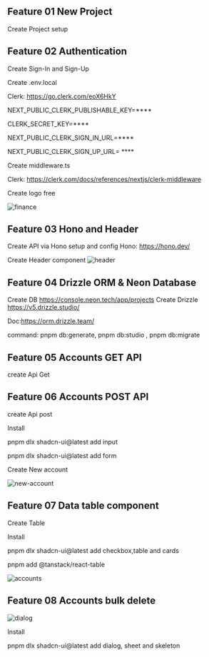 ## Feature 01 New Project
Create Project setup

## Feature 02 Authentication
Create Sign-In and Sign-Up

Create .env.local

Clerk: https://go.clerk.com/eoX6HkY

NEXT_PUBLIC_CLERK_PUBLISHABLE_KEY=****

CLERK_SECRET_KEY=****

NEXT_PUBLIC_CLERK_SIGN_IN_URL=****

NEXT_PUBLIC_CLERK_SIGN_UP_URL= ****

Create middleware.ts

Clerk: https://clerk.com/docs/references/nextjs/clerk-middleware

Create logo free

![finance](https://github.com/EduardoMendes418/Finance-Saas-01/assets/34344214/6a7b8920-9333-4414-9d04-f92bdd212d3c)


## Feature 03 Hono and Header
Create API via Hono setup and config
Hono: https://hono.dev/

Create Header component
![header](https://github.com/EduardoMendes418/Finance-Saas-01/assets/34344214/6535ae8c-bc0e-4e70-97b4-a7348074a393)


## Feature 04 Drizzle ORM & Neon Database

Create DB https://console.neon.tech/app/projects
Create Drizzle https://v5.drizzle.studio/

Doc:https://orm.drizzle.team/

command: pnpm db:generate, pnpm db:studio , pnpm db:migrate

## Feature 05 Accounts GET API
create Api Get

## Feature 06 Accounts POST API
create Api post

Install 

 pnpm dlx shadcn-ui@latest add input
 
 pnpm dlx shadcn-ui@latest add form

Create New account 

![new-account](https://github.com/user-attachments/assets/1c84885d-f934-492d-9dc2-8816cbc1c4ae)

## Feature 07 Data table component

Create Table 

Install 

 pnpm dlx shadcn-ui@latest add checkbox,table and cards
 
 pnpm add @tanstack/react-table
 
![accounts](https://github.com/user-attachments/assets/f02eb89b-14d2-4dcf-9536-d806ff8ff94c)


## Feature 08 Accounts bulk delete

![dialog](https://github.com/user-attachments/assets/d9cbf235-0507-4c5c-af53-c20a517ac510)

Install 

 pnpm dlx shadcn-ui@latest add dialog, sheet and skeleton

 

